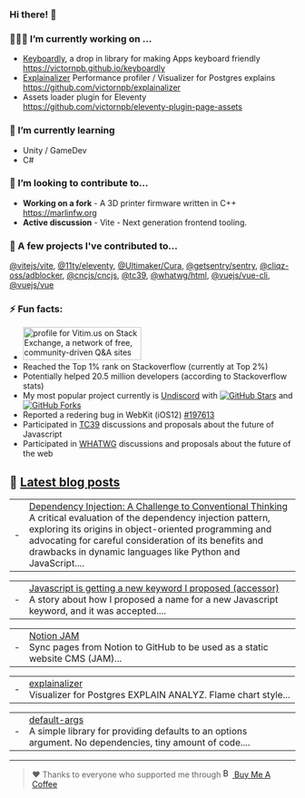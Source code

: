 ### Hi there! 👋

### 🧑🏻‍💻 I’m currently working on ...
  - [Keyboardly](https://victornpb.github.io/keyboardly/), a drop in library for making Apps keyboard friendly  
    https://victornpb.github.io/keyboardly
  - [Explainalizer](https://github.com/victornpb/explainalizer) Performance profiler / Visualizer for Postgres explains  
    https://github.com/victornpb/explainalizer
  - Assets loader plugin for Eleventy  
    https://github.com/victornpb/eleventy-plugin-page-assets
### 🌱 I’m currently learning 
  - Unity / GameDev
  - C#
### 🤝 I’m looking to contribute to...
  - **Working on a fork** - A 3D printer firmware written in C++
    https://marlinfw.org
  - **Active discussion** - Vite - Next generation frontend tooling.
### 🥰 A few projects I've contributed to...
  [@vitejs/vite](https://github.com/vitejs/vite), [@11ty/eleventy](https://github.com/11ty/eleventy), [@Ultimaker/Cura](https://github.com/Ultimaker/Cura), [@getsentry/sentry](https://github.com/getsentry/sentry), [@cliqz-oss/adblocker](https://github.com/cliqz-oss/adblocker), [@cncjs/cncjs](https://github.com/cncjs/cncjs), [@tc39](https://github.com/tc39/), [@whatwg/html](https://github.com/whatwg/html), [@vuejs/vue-cli](https://github.com/vuejs/vue-cli), [@vuejs/vue](https://github.com/vuejs/vue)

### ⚡ Fun facts: 
  - <a href="https://stackoverflow.com/users/938822/vitim-us">
     <img src="https://stackexchange.com/users/flair/903303.png?theme=dark" width="208" height="58" alt="profile for Vitim.us on Stack Exchange, a network of free, community-driven Q&amp;A sites" title="profile for Vitim.us on Stack Exchange, a network of free, community-driven Q&amp;A sites"><br>
    </a>  
  - Reached the Top 1% rank on Stackoverflow (currently at Top 2%)
  - Potentially helped 20.5 million developers (according to Stackoverflow stats) 
  - My most popular project currently is [Undiscord](https://github.com/victornpb/undiscord) with [![GitHub Stars](https://img.shields.io/github/stars/victornpb/undiscord?style=flat-square)](https://github.com/victornpb/undiscord/stargazers) and 
[![GitHub Forks](https://img.shields.io/github/forks/victornpb/undiscord?style=flat-square)](https://github.com/victornpb/undiscord/network/members)
  - Reported a redering bug in WebKit (iOS12) [#197613](https://bug-197613-attachments.webkit.org/attachment.cgi?id=369123)
  - Participated in [TC39](https://github.com/tc39) discussions and proposals about the future of Javascript
  - Participated in [WHATWG](https://participate.whatwg.org) discussions and proposals about the future of the web


## 📝 [Latest blog posts](https://www.vitim.us/?utm_source=github_profile)

<!--START_SECTION:feed-->  
<!--END_SECTION:feed-->

<!-- BLOG-POST-LIST:START --><table><tr><td>-</td><td><a href="https://www.vitim.us/dependency-injection-a-challenge-to-conventional-thinking/">Dependency Injection: A Challenge to Conventional Thinking</a> <br> A critical evaluation of the dependency injection pattern, exploring its origins in object-oriented programming and advocating for careful consideration of its benefits and drawbacks in dynamic languages like Python and JavaScript.... </td></tr></table>
<table><tr><td>-</td><td><a href="https://www.vitim.us/javascript-is-getting-a-new-keyword-i-proposed-accessor/">Javascript is getting a new keyword I proposed (accessor)</a> <br> A story about how I proposed a name for a new Javascript keyword, and it was accepted.... </td></tr></table>
<table><tr><td>-</td><td><a href="https://www.vitim.us/notion-jam/">Notion JAM</a> <br> Sync pages from Notion to GitHub to be used as a static website CMS (JAM)... </td></tr></table>
<table><tr><td>-</td><td><a href="https://www.vitim.us/explainalizer/">explainalizer</a> <br> Visualizer for Postgres EXPLAIN ANALYZ. Flame chart style... </td></tr></table>
<table><tr><td>-</td><td><a href="https://www.vitim.us/default-args/">default-args</a> <br> A simple library for providing defaults to an options argument. No dependencies, tiny amount of code.... </td></tr></table>
<!-- BLOG-POST-LIST:END -->

----

> ❤️ Thanks to everyone who supported me through 
    <a href="https://www.buymeacoffee.com/vitim" target="_blank" rel="noreferrer nofollow">
      <img src="https://www.buymeacoffee.com/assets/img/bmc-meta-new/new/favicon.png" alt="Buy Me A Coffee" height="16" > Buy Me A Coffee
    </a>
